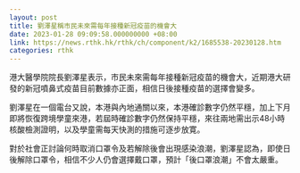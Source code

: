 ```yaml
---
layout: post
title: 劉澤星稱市民未來需每年接種新冠疫苗的機會大
date: 2023-01-28 09:09:58.000000000 +08:00
link: https://news.rthk.hk/rthk/ch/component/k2/1685538-20230128.htm
categories: rthk
---
```


港大醫學院院長劉澤星表示，市民未來需每年接種新冠疫苗的機會大，近期港大研發的新冠噴鼻式疫苗目前數據亦正面，相信日後接種疫苗的選擇會變多。

劉澤星在一個電台又說，本港與內地通關以來，本港確診數字仍然平穩，加上下月即將恢復跨境學童來港，若屆時確診數字仍然保持平穩，來往兩地需出示48小時核酸檢測證明，以及學童需每天快測的措施可逐步放寛。

對於社會正討論何時取消口罩令及若解除後會出現感染浪潮，劉澤星認為，即使日後解除口罩令，相信不少人仍會選擇戴口罩，預計「後口罩浪潮」不會太嚴重。
